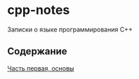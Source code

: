 # cpp-notes
Записки о языке программирования C++

## Содержание

[Часть первая, основы](./notes/basics001/basics001.md)
